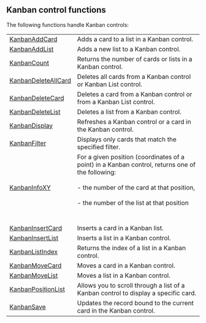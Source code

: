 


## Kanban control functions
			



<a name="NOTE1"></a>
<a name="NOTE1_1"></a>
 
The following functions handle Kanban controls:



|   |   |
| --- | --- |
| [KanbanAddCard](../WDLang1/1410089140.md) | Adds a card to a list in a Kanban control. |
| [KanbanAddList](../WDLang1/1410089137.md) | Adds a new list to a Kanban control. |
| [KanbanCount](../WDLang1/1410089240.md) | Returns the number of cards or lists in a Kanban control. |
| [KanbanDeleteAllCard](../WDLang1/1410089143.md) | Deletes all cards from a Kanban control or Kanban List control. |
| [KanbanDeleteCard](../WDLang1/1410089141.md) | Deletes a card from a Kanban control or from a Kanban List control. |
| [KanbanDeleteList](../WDLang1/1410089239.md) | Deletes a list from a Kanban control. |
| [KanbanDisplay](../WDLang1/1410089522.md) | Refreshes a Kanban control or a card in the Kanban control. |
| [KanbanFilter](../WDLang1/1410089534.md) | Displays only cards that match the specified filter. |
| [KanbanInfoXY](../WDLang1/1410089224.md) | For a given position (coordinates of a point) in a Kanban control, returns one of the following:<br><br>- the number of the card at that position, <br><br>- the number of the list at that position<br><br><br> |
| [KanbanInsertCard](../WDLang1/1410089316.md) | Inserts a card in a Kanban list. |
| [KanbanInsertList](../WDLang1/1410089539.md) | Inserts a list in a Kanban control. |
| [KanbanListIndex](../WDLang1/1410089317.md) | Returns the index of a list in a Kanban control. |
| [KanbanMoveCard](../WDLang1/1410089144.md) | Moves a card in a Kanban control. |
| [KanbanMoveList](../WDLang1/1410089540.md) | Moves a list in a Kanban control. |
| [KanbanPositionList](../WDLang1/1410089241.md) | Allows you to scroll through a list of a Kanban control to display a specific card. |
| [KanbanSave](../WDLang1/1410089562.md) | Updates the record bound to the current card in the Kanban control. |






